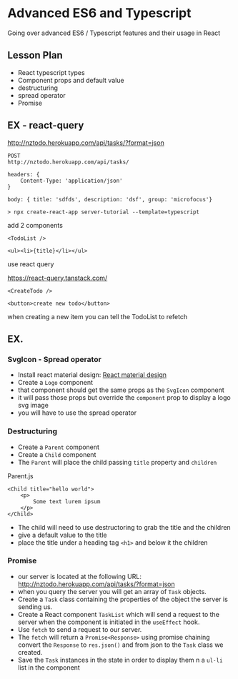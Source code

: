 # Advanced ES6 and Typescript

Going over advanced ES6 / Typescript features and their usage in React

## Lesson Plan

- React typescript types
- Component props and default value
- destructuring
- spread operator
- Promise

## EX - react-query

http://nztodo.herokuapp.com/api/tasks/?format=json


```
POST
http://nztodo.herokuapp.com/api/tasks/

headers: {
	Content-Type: 'application/json'
}

body: { title: 'sdfds', description: 'dsf', group: 'microfocus'}
```

```
> npx create-react-app server-tutorial --template=typescript
```

add 2 components

```
<TodoList />
```

```
<ul><li>{title}</li></ul>
```

use react query

https://react-query.tanstack.com/

```
<CreateTodo />
```

```
<button>create new todo</button>
```
when creating a new item you can tell the TodoList to refetch

## EX.

### SvgIcon - Spread operator

- Install react material design: [React material design](https://material-ui.com/)
- Create a `Logo` component
- that component should get the same props as the `SvgIcon` component
- it will pass those props but override the `component` prop to display a logo svg image
- you will have to use the spread operator

### Destructuring 

- Create a `Parent` component
- Create a `Child` component
- The `Parent` will place the child passing `title` property and `children`

Parent.js
```
<Child title="hello world">
	<p>
		Some text lurem ipsum
	</p>
</Child>
```

- The child will need to use destructoring to grab the title and the children
- give a default value to the title
- place the title under a heading tag `<h1>` and below it the children

### Promise

- our server is located at the following URL: http://nztodo.herokuapp.com/api/tasks/?format=json
- when you query the server you will get an array of `Task` objects.
- Create a `Task` class containing the properties of the object the server is sending us.
- Create a React component `TaskList` which will send a request to the server when the component is initiated in the `useEffect` hook.
- Use `fetch` to send a request to our server.
- The `fetch` will return a `Promise<Response>` using promise chaining convert the `Response` to `res.json()` and from json to the `Task` class we created.
- Save the `Task` instances in the state in order to display  them n a `ul-li` list in the component

